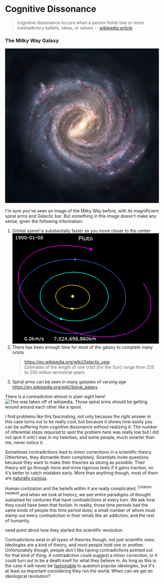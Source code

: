 Cognitive Dissonance
=============

> cognitive dissonance occurs when a person holds two or more contradictory beliefs, ideas, or values
> -- <cite>[wikipedia article](https://en.wikipedia.org/wiki/Cognitive_dissonance)</cite>

### The Milky Way Galaxy

![alt text](proofbycontradiction1.jpg "No, the contradiction is not who took this picture.")

I'm sure you've seen an image of the Milky Way before, with its magnificient spiral arms and Galactic bar. But something in this image doesn't make any sense, given the following information:

<ol>
	<li>
		<a id="ex1">Orbital speed is substantially faster as you move closer to the center</a>
		<img id="ex1a" title="Notice the yellow object moving much faster?" src="proofbycontradiction_ex1.gif"/>
	</li>
	<li>
		<a id="ex2">There has been enough time for most of the galaxy to complete many orbits</a>
		<blockquote id="ex2a">
			<a href="https://en.wikipedia.org/wiki/Galactic_year">https://en.wikipedia.org/wiki/Galactic_year</a>
			<br>
			Estimates of the length of one orbit [for the Sun] range from 225 to 250 million terrestrial years
		</blockquote>
	</li>
	<li>
		<a id="ex3">Spiral arms can be seen in many galaxies of varying age</a>
		<a id="ex3a" href="https://en.wikipedia.org/wiki/Spiral_galaxy">https://en.wikipedia.org/wiki/Spiral_galaxy</a>
	</li>
</ol>

<a id="ex4">There is a contradiction almost in plain sight here!</a><img title="This was taken off of wikipedia." id="ex4a" src="proofbycontradiction2.gif"/>
Those spiral arms should be getting wound around each other like a spool.

I find problems like this fascinating, not only because the right answer in this case turns out to be really cool, but because it shows how easily you can be suffering from cognitive dissonance without realizing it. The number of inferential steps required to spot the problem here was really low but I did not spot it until I was in my twenties, and some people, much smarter than me, never notice it.

Sometimes contradictions lead to minor corrections in a scientific theory. Othertimes, they dismantle them completely. Scientists invite questions because they want to make their theories as strong as possible. Their theory will go through more and more rigorous tests if it gains traction, so it's better to catch mistakes early. More than anything though, most of them are [naturally curious](https://xkcd.com/356/).

Human civilization and the beliefs within it are really complicated, <sup>[citation needed]</sup> and when we look at history, we see entire paradigms of thought sustained for centuries that have contradictions at every turn. We ask how they could have been that foolish. In reality, those time periods had the same kinds of people this time period does; a small number of whom must stamp out every contradiction in their minds like an addiction, and the rest of humanity.

need point about how they started the scientific revolution

Contradictions exist in all types of theories though, not just scientific ones. Ideologies are a kind of theory, and most people hold one or another. Unfortunately though, people don't like having contradictions pointed out for that kind of thing. A contradiction could suggest a minor correction, or it could turn out to be a death knell for what they believe in. As long as this is the case it will never be [fashonable](http://www.paulgraham.com/say.html) to question popular ideologies, but it's at least as important considering they run the world. When can we get an ideological revolution?





<script>
	setupExpandable("ex1");
	setupExpandable("ex2");
	setupExpandable("ex3");
	setupExpandable("ex4");

	function setupExpandable(id)
	{
		var ex = document.getElementById(id);
		var exa = document.getElementById(id+"a");

		exa.style.display="none";

		ex.onclick = exa.onclick = function()
		{
			if(exa.style.display == "block")
				exa.style.display = "none";
			else
				exa.style.display = "block"
		};
	}
</script>
